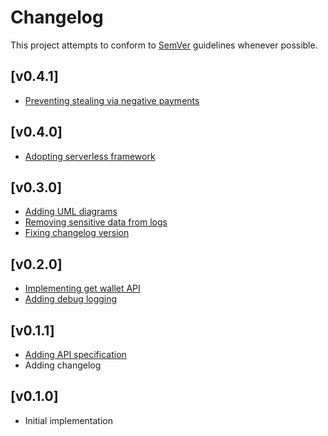# Changelog
This project attempts to conform to [SemVer](https://semver.org/) guidelines whenever possible.

## [v0.4.1]
* [Preventing stealing via negative payments](https://github.com/Ubunfu/mc-wallet/pull/14)

## [v0.4.0]
* [Adopting serverless framework](https://github.com/Ubunfu/mc-wallet/pull/12)

## [v0.3.0]
* [Adding UML diagrams](https://github.com/Ubunfu/mc-wallet/pull/8)
* [Removing sensitive data from logs](https://github.com/Ubunfu/mc-wallet/pull/9)
* [Fixing changelog version](https://github.com/Ubunfu/mc-wallet/pull/10)

## [v0.2.0]
* [Implementing get wallet API](https://github.com/Ubunfu/mc-wallet/pull/5)
* [Adding debug logging](https://github.com/Ubunfu/mc-wallet/pull/6)

## [v0.1.1]
* [Adding API specification](https://github.com/Ubunfu/mc-wallet/pull/3)
* Adding changelog

## [v0.1.0]
* Initial implementation